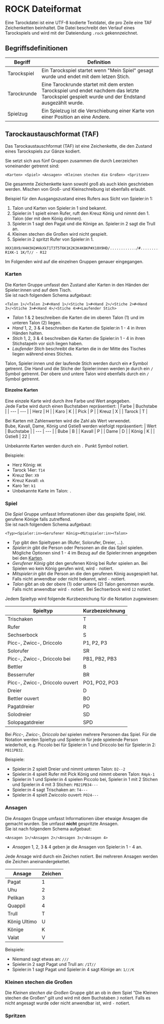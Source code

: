 # ROCK Dateiformat

Eine Tarockdatei ist eine UTF-8 kodierte Textdatei, die pro Zeile eine TAF Zeichenketten beinhaltet.
Die Datei beschreibt den Verlauf eines Tarockspiels und wird mit der Dateiendung `.rock` gekennzeichnet.

## Begriffsdefinitionen

| Begriff | Definition |
| ------- | ---------- |
| Tarockspiel | Ein Tarockspiel startet wenn "Mein Spiel" gesagt wurde und endet mit dem letzen Stich. |
| Tarockrunde | Eine Tarockrunde startet mit dem ersten Tarockspiel und endet nachdem das letzte Tarockspiel gespielt wurde und der Endstand ausgezählt wurde. |
| Spielzug | Ein Spielzug ist die Verschiebung einer Karte von einer Position an eine Andere. |

## Tarockaustauschformat (TAF)

Das Tarockaustauschformat (TAF) ist eine Zeichenkette, die den Zustand eines Tarockspiels zur Gänze kodiert.

Sie setzt sich aus fünf Gruppen zusammen die durch Leerzeichen voneinander getrennt sind:

```text
<Karten> <Spiel> <Ansagen> <Kleinen stechen die Großen> <Spritzen>
```

Die gesammte Zeichenkette kann sowohl groß als auch klein geschrieben werden.
Mischen von Groß- und Kleinschreibung ist ebenfalls erlaubt.

Beispiel für den Ausgangszustand eines Rufers aus Sicht von Spieler:in 1:

1. Talon und Karten von Spieler:in 1 sind bekannt.
2. Spieler:in 1 spielt einen Rufer, ruft den Kreuz König und nimmt den 1. Talon (der mit dem König drinnen).
3. Spieler:in 1 sagt den Pagat und die Könige an. Spieler:in 2 sagt die Trull an.
4. Kleinen stechen die Großen wird nicht gespielt.
5. Spieler:in 2 spritzt Rufer von Spieler:in 1.

```text
XKX10X9/H4H3H2#HkXkT1T3T5T6K1K2K3K4KBKP#X10X9HD/............/#............/#............/# R1XK-1 1K/T// - R12
```

Im Folgenden wird auf die einzelnen Gruppen genauer eingegangen.

### Karten

Die *Karten* Gruppe umfasst den Zustand aller Karten in den Händen der Spieler:innen und auf dem Tisch.  
Sie ist nach folgendem Schema aufgebaut:

```text
<Talon 1>/<Talon 2>#<Hand 1>/<Stiche 1>#<Hand 2>/<Stiche 2>#<Hand 3>/<Stiche 3>#<Hand 4>/<Stiche 4>#<Laufender Stich>
```

- *Talon* 1 & 2 beschreiben die Karten die im oberen Talon (1) und im unteren Talon (2) liegen.
- *Hand* 1, 2, 3 & 4 beschreiben die Karten die Spieler:in 1 - 4 in ihren Händen halten.
- *Stich* 1, 2, 3 & 4 beschreiben die Karten die Spieler:in 1 - 4 in ihren Stichstapeln vor sich liegen haben.
- *Laufender Stich* beschreibt die Karten die in der Mitte des Tisches liegen während eines Stiches.

Talon, Spieler:innen und der laufende Stich werden durch ein `#` Symbol getrennt.
Die Hand und die Stiche der Spieler:innen werden je durch ein `/` Symbol getrennt.
Der obere und untere Talon wird ebenfalls durch ein `/` Symbol getrennt.

#### Einzelne Karten

Eine einzele Karte wird durch ihre Farbe und Wert angegeben.  
Jede Farbe wird durch einen Buchstaben repräsentiert:
| Farbe | Buchstabe |
| --- | --- |
| Herz | H |
| Karo | K |
| Pick | P |
| Kreuz | X |
| Tarock | T |

Bei Karten mit Zahlenwerten wird die Zahl als Wert verwendet.  
Bube, Kavall, Dame, König und Gstieß werden wiefolgt repräsentiert:
| Wert | Buchstabe |
| --- | --- |
| Bube | B |
| Kavall | P |
| Dame | D |
| König | K |
| Gstieß | 22 |

Unbekannte Karten werden durch ein `.` Punkt Symbol notiert.  

Beispiele:

- Herz König: `HK`
- Tarock 14er: `T14`
- Kreuz 9er: `X9`
- Kreuz Kavall: `xk`
- Karo 1er: `k1`
- Unbekannte Karte im Talon: `.`

### Spiel

Die *Spiel* Gruppe umfasst Informationen über das gespielte Spiel, inkl. gerufene Könige falls zutreffend.  
Sie ist nach folgendem Schema aufgebaut:

```text
<Typ><Spieler:in><Gerufener König><Mitspieler:in><Talon>
```

- *Typ* gibt den Spieltypen an (Rufer, Solorufer, Dreier, ...).
- *Spieler:in* gibt die Person oder Personen an die das Spiel spielen. Mögliche Optionen sind 1 - 4 im Bezug auf die Spieler:innen angegeben bei den [Karten](#karten).
- *Gerufener König* gibt den gerufenen König bei Rufer spielen an. Bei Spielen wo kein König gerufen wird, wird `-` notiert.
- *Mitspieler:in* gibt die Person an die den gerufenen König ausgespielt hat. Falls nicht anwendbar oder nicht bekannt, wird `-` notiert.
- *Talon* gibt an ob der obere (1) oder untere (2) Talon genommen wurde. Falls nicht anwendbar wird `-` notiert. Bei Sechserbock wird `12` notiert.

Jedem Spieltyp wird folgende Kurzbezeichung für die Notation zugewiesen:

| Spieltyp | Kurzbezeichnung |
| --- | --- |
| Trischaken | T |
| Rufer | R |
| Sechserbock | S |
| Picc-, Zwicc-, Driccolo | P1, P2, P3 |
| Solorufer | SR |
| Picc-, Zwicc-, Driccolo bei | PB1, PB2, PB3 |
| Bettler | B |
| Besserrufer | BR |
| Picc-, Zwicc-, Driccolo ouvert | PO1, PO2, PO3 |
| Dreier | D |
| Bettler ouvert | BO |
| Pagatdreier | PD |
| Solodreier | SD |
| Solopagatdreier | SPD |

Bei *Picc-, Zwicc-, Driccolo bei* spielen mehrere Personen das Spiel.
Für die Notation werden Spieltyp und Spieler:in für jede spielende Person wiederholt, e.g. Piccolo bei für Spieler:in 1 und Driccolo bei für Spieler:in 2: `PB11PB32`.

Beispiele:

- Spieler:in 2 spielt Dreier und nimmt unteren Talon: `D2--2`
- Spieler:in 4 spielt Rufer mit Pick König und nimmt oberen Talon: `R4pk-1`
- Spieler:in 1 und Spieler:in 4 spielen Piccolo bei, Spieler:in 1 mit 2 Stichen und Spieler:in 4 mit 3 Stichen: `PB21PB34---`
- Spieler:in 4 sagt Trischaken an: `T4---`
- Spieler:in 4 spielt Zwiccolo ouvert: `PO24---`

### Ansagen

Die *Ansagen* Gruppe umfasst Informationen über etwaige Ansagen die gemacht wurden.
Sie umfasst **nicht** gespritzte Ansagen.  
Sie ist nach folgendem Schema aufgebaut:

```text
<Ansagen 1>/<Ansagen 2>/<Ansagen 3>/<Ansagen 4>
```

- *Ansagen* 1, 2, 3 & 4 geben je die Ansagen von Spieler:in 1 - 4 an.

Jede Ansage wird durch ein Zeichen notiert.
Bei mehreren Ansagen werden die Zeichen aneinandergekettet.

| Ansage | Zeichen |
| --- | --- |
| Pagat | 1 |
| Uhu | 2 |
| Pelikan | 3 |
| Quappil | 4 |
| Trull | T |
| König Ultimo | U |
| Könige | K |
| Valat | V |

Beispiele:

- Niemand sagt etwas an: `///`
- Spieler:in 2 sagt Pagat und Trull an: `/1T//`
- Spieler:in 1 sagt Pagat und Spieler:in 4 sagt Könige an: `1///K`

### Kleinen stechen die Großen

Die *Kleinen stechen die Großen* Gruppe gibt an ob in dem Spiel "Die Kleinen stechen die Großen" gilt und wird mit dem Buchstaben `J` notiert.
Falls es nicht angesagt wurde oder nicht anwendbar ist, wird `-` notiert.

### Spritzen


